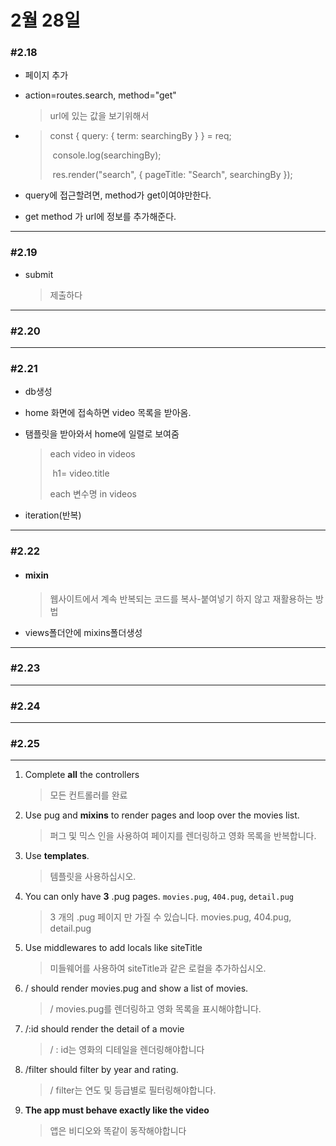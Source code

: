# 2월 28일

### #2.18

- 페이지 추가

- action=routes.search, method="get"

  > url에 있는 값을 보기위해서

- > const { query: { term: searchingBy } } = req;
  >
  > ​    console.log(searchingBy);
  >
  > ​    res.render("search", { pageTitle: "Search", searchingBy });

-  query에 접근할려면, method가 get이여야만한다.

- get method 가 url에 정보를 추가해준다.

---

### #2.19

- submit

  > 제출하다

---

### #2.20

------

### #2.21

- db생성

- home 화면에 접속하면 video 목록을 받아옴.

- 탬플릿을 받아와서 home에 일렬로 보여줌

  > each video in videos
  >
  > ​            h1= video.title
  >
  > each  변수명 in videos

- iteration(반복)

------

### #2.22

- #### mixin

  > 웹사이트에서 계속 반복되는 코드를 복사-붙여넣기 하지 않고 재활용하는 방법

- views폴더안에 mixins폴더생성

------

### #2.23

------

### #2.24

------

### #2.25

------

1. Complete **all** the controllers

   > 모든 컨트롤러를 완료

2. Use pug and **mixins** to render pages and loop over the movies list.

   > 퍼그 및 믹스 인을 사용하여 페이지를 렌더링하고 영화 목록을 반복합니다.

3. Use **templates**.

   > 템플릿을 사용하십시오.

4. You can only have **3** .pug pages. `movies.pug`, `404.pug`, `detail.pug`

   > 3 개의 .pug 페이지 만 가질 수 있습니다. movies.pug, 404.pug, detail.pug

5. Use middlewares to add locals like siteTitle

   > 미들웨어를 사용하여 siteTitle과 같은 로컬을 추가하십시오.

6. / should render movies.pug and show a list of movies.

   > / movies.pug를 렌더링하고 영화 목록을 표시해야합니다.

7. /:id should render the detail of a movie

   > / : id는 영화의 디테일을 렌더링해야합니다

8. /filter should filter by year and rating.

   > / filter는 연도 및 등급별로 필터링해야합니다.

9. **The app must behave exactly like the video**

   > 앱은 비디오와 똑같이 동작해야합니다